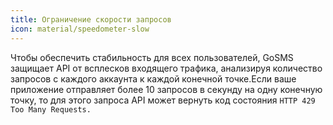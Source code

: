 ```yaml
---
title: Ограничение скорости запросов
icon: material/speedometer-slow
---
```


Чтобы обеспечить стабильность для всех пользователей, GoSMS защищает API от всплесков входящего трафика, анализируя количество запросов c каждого аккаунта к каждой конечной точке.Если ваше приложение отправляет более 10 запросов в секунду на одну конечную точку, то для этого запроса API может вернуть код состояния `HTTP 429 Too Many Requests.`